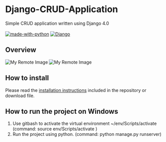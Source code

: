 # Django-CRUD-Application
Simple CRUD application written using Django 4.0 </br></br>
[![made-with-python](https://img.shields.io/badge/Made%20with-Python-1f425f.svg)](https://www.python.org/)
[![Django](https://img.shields.io/pypi/djversions/djangorestframework?color=%20green&label=Django%20Version%3A)](https://www.djangoproject.com/)

## Overview
![My Remote Image](https://github.com/ThrillSeeker01/Django-CRUD-Application/blob/master/trainer_register/static/trainer_register/images/Screen1.png)
![My Remote Image](https://github.com/ThrillSeeker01/Django-CRUD-Application/blob/master/trainer_register/static/trainer_register/images/Screen2.png)


## How to install

Please read the [installation instructions](INSTALL.md) included in the repository or download file.

## How to run the project on Windows

1. Use gitbash to activate the virtual environment ~/env/Scripts/activate (command: source env/Scripts/activate )
2. Run the project using python. (command: python manage.py runserver)
